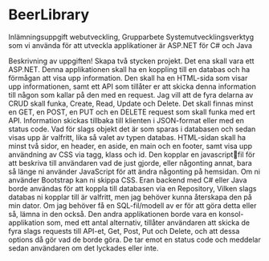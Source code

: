 # BeerLibrary
 Inlämningsuppgift webutveckling, Grupparbete
 Systemutvecklingsverktyg som vi använda för att utveckla applikationer är ASP.NET för C# och Java
 
Beskrivning av uppgiften!
Skapa två stycken projekt.
Det ena skall vara ett ASP.NET. Denna applikationen 
skall ha en koppling till en databas och ha förmågan att visa upp information. 
Den skall ha en HTML-sida som visar upp informationen, samt ett API som tillåter 
er att skicka denna information till någon som kallar på den med en request. Jag 
vill att de fyra delarna av CRUD skall funka, Create, Read, Update och Delete.
Det skall finnas minst en GET, en POST, en PUT och en DELETE request som skall 
funka med ert API. Information skickas tillbaka till klienten i JSON-format eller 
med en status code. Vad för slags objekt det är som sparas i databasen och 
sedan visas upp är valfritt, lika så valet av typen databas.
HTML-sidan skall ha minst två sidor, en header, en aside, en main och en footer, 
samt visa upp användning av CSS via tagg, klass och id. Den kopplar en javascriptfil för att beskriva till användaren vad de just gjorde, eller någonting annat, bara 
så länge ni använder JavaScript för att ändra någonting på hemsidan. Om ni 
använder Bootstrap kan ni skippa CSS.
Eran backend med C# eller Java borde användas för att koppla till databasen via 
en Repository, Vilken slags databas ni kopplar till är valfritt, men jag behöver 
kunna återskapa den på min dator. Om jag behöver få en SQL-fil/modell av er för 
att göra detta eller så, lämna in den också.
Den andra applikationen borde vara en konsol-applikation som, med ett antal 
alternativ, tillåter användaren att skicka de fyra slags requests till API-et, Get, 
Post, Put och Delete, och att dessa options då gör vad de borde göra. De tar 
emot en status code och meddelar sedan användaren om det lyckades eller inte.
